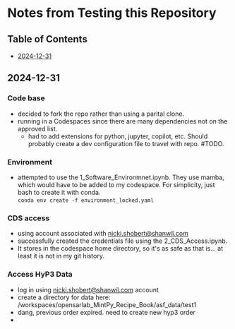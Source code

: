 # Notes from Testing this Repository

## Table of Contents

- [2024-12-31](#2024-12-31)

## 2024-12-31

### Code base

- decided to fork the repo rather than using a parital clone.
- running in a Codespaces since there are many dependencies not on the approved list.
    - had to add extensions for python, jupyter, copilot, etc. Should probably create a dev
    configuration file to travel with repo. #TODO.

### Environment

- attempted to use the 1_Software_Environmnet.ipynb. They use mamba, which would have to be added to
    my codespace. For simplicity, just bash to create it with conda.  
    `conda env create -f environment_locked.yaml`

### CDS access

- using account associated with nicki.shobert@shanwil.com
- successfully created the credentials file using the 2_CDS_Access.ipynb. 
- It stores in the codespace home directory, so it's as safe as that is... at least it is not in my
    git history.

### Access HyP3 Data

- log in using nicki.shobert@shanwil.com account
- create a directory for data here: /workspaces/opensarlab_MintPy_Recipe_Book/asf_data/test1
- dang, previous order expired. need to create new hyp3 order
- 



